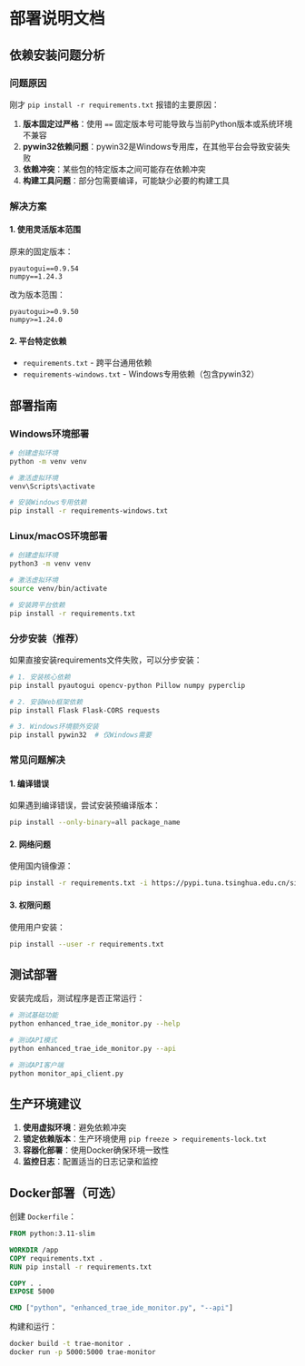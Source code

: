 # 部署说明文档

## 依赖安装问题分析

### 问题原因

刚才 `pip install -r requirements.txt` 报错的主要原因：

1. **版本固定过严格**：使用 `==` 固定版本号可能导致与当前Python版本或系统环境不兼容
2. **pywin32依赖问题**：pywin32是Windows专用库，在其他平台会导致安装失败
3. **依赖冲突**：某些包的特定版本之间可能存在依赖冲突
4. **构建工具问题**：部分包需要编译，可能缺少必要的构建工具

### 解决方案

#### 1. 使用灵活版本范围

原来的固定版本：
```
pyautogui==0.9.54
numpy==1.24.3
```

改为版本范围：
```
pyautogui>=0.9.50
numpy>=1.24.0
```

#### 2. 平台特定依赖

- `requirements.txt` - 跨平台通用依赖
- `requirements-windows.txt` - Windows专用依赖（包含pywin32）

## 部署指南

### Windows环境部署

```bash
# 创建虚拟环境
python -m venv venv

# 激活虚拟环境
venv\Scripts\activate

# 安装Windows专用依赖
pip install -r requirements-windows.txt
```

### Linux/macOS环境部署

```bash
# 创建虚拟环境
python3 -m venv venv

# 激活虚拟环境
source venv/bin/activate

# 安装跨平台依赖
pip install -r requirements.txt
```

### 分步安装（推荐）

如果直接安装requirements文件失败，可以分步安装：

```bash
# 1. 安装核心依赖
pip install pyautogui opencv-python Pillow numpy pyperclip

# 2. 安装Web框架依赖
pip install Flask Flask-CORS requests

# 3. Windows环境额外安装
pip install pywin32  # 仅Windows需要
```

### 常见问题解决

#### 1. 编译错误

如果遇到编译错误，尝试安装预编译版本：
```bash
pip install --only-binary=all package_name
```

#### 2. 网络问题

使用国内镜像源：
```bash
pip install -r requirements.txt -i https://pypi.tuna.tsinghua.edu.cn/simple/
```

#### 3. 权限问题

使用用户安装：
```bash
pip install --user -r requirements.txt
```

## 测试部署

安装完成后，测试程序是否正常运行：

```bash
# 测试基础功能
python enhanced_trae_ide_monitor.py --help

# 测试API模式
python enhanced_trae_ide_monitor.py --api

# 测试API客户端
python monitor_api_client.py
```

## 生产环境建议

1. **使用虚拟环境**：避免依赖冲突
2. **锁定依赖版本**：生产环境使用 `pip freeze > requirements-lock.txt`
3. **容器化部署**：使用Docker确保环境一致性
4. **监控日志**：配置适当的日志记录和监控

## Docker部署（可选）

创建 `Dockerfile`：
```dockerfile
FROM python:3.11-slim

WORKDIR /app
COPY requirements.txt .
RUN pip install -r requirements.txt

COPY . .
EXPOSE 5000

CMD ["python", "enhanced_trae_ide_monitor.py", "--api"]
```

构建和运行：
```bash
docker build -t trae-monitor .
docker run -p 5000:5000 trae-monitor
```